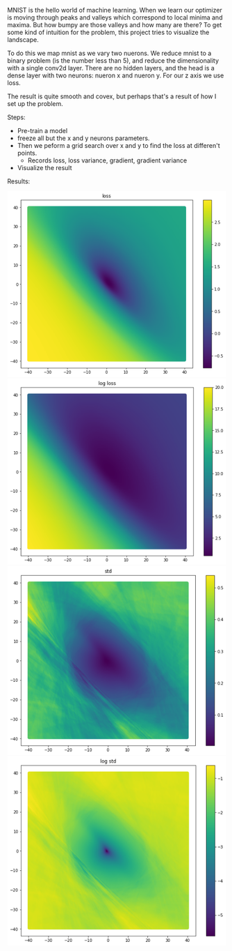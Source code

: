 MNIST is the hello world of machine learning. When we learn our optimizer is moving through peaks and valleys which correspond to local minima and maxima. But how bumpy are those valleys and how many are there? To get some kind of intuition for the problem, this project tries to visualize the landscape.

To do this we map mnist as we vary two nuerons. We reduce mnist to a binary problem (is the number less than 5), and reduce the dimensionality with a single conv2d layer. There are no hidden layers, and the head is a dense layer with two neurons: nueron x and nueron y. For our z axis we use loss.

The result is quite smooth and covex, but perhaps that's a result of how I set up the problem.

Steps:
- Pre-train a model
- freeze all but the x and y neurons parameters.
- Then we peform a grid search over x and y to find the loss at differen't points.
    - Records loss, loss variance, gradient, gradient variance
- Visualize the result

Results:

![](docs/loss.png)
![](docs/logloss.png)
![](docs/std.png)
![](docs/logstd.png)
